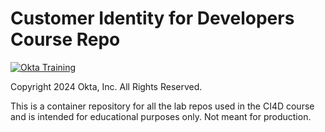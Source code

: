 # Customer Identity for Developers Course Repo

[![Okta Training](./oktaeduservices.png "Okta Education Services")](https://www.okta.com/services/training/)

Copyright 2024 Okta, Inc. All Rights Reserved.

This is a container repository for all the lab repos used in the CI4D course and is intended for educational purposes only. Not meant for production.
